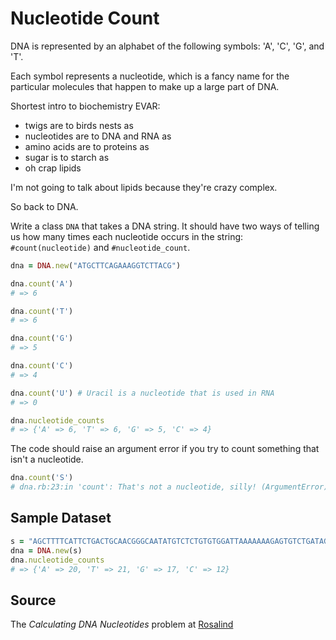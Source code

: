 # Nucleotide Count

DNA is represented by an alphabet of the following symbols: 'A', 'C', 'G', and 'T'.

Each symbol represents a nucleotide, which is a fancy name for the particular molecules that happen to make up a large part of DNA.

Shortest intro to biochemistry EVAR:

* twigs are to birds nests as
* nucleotides are to DNA and RNA as
* amino acids are to proteins as
* sugar is to starch as
* oh crap lipids

I'm not going to talk about lipids because they're crazy complex.

So back to DNA.

Write a class `DNA` that takes a DNA string. It should have two ways of telling
us how many times each nucleotide occurs in the string: `#count(nucleotide)` and
`#nucleotide_count`.

```ruby
dna = DNA.new("ATGCTTCAGAAAGGTCTTACG")

dna.count('A')
# => 6

dna.count('T')
# => 6

dna.count('G')
# => 5

dna.count('C')
# => 4

dna.count('U') # Uracil is a nucleotide that is used in RNA
# => 0

dna.nucleotide_counts
# => {'A' => 6, 'T' => 6, 'G' => 5, 'C' => 4}
```

The code should raise an argument error if you try to count something that isn't a nucleotide.

```ruby
dna.count('S')
# dna.rb:23:in 'count': That's not a nucleotide, silly! (ArgumentError)
```

## Sample Dataset

```ruby
s = "AGCTTTTCATTCTGACTGCAACGGGCAATATGTCTCTGTGTGGATTAAAAAAAGAGTGTCTGATAGCAGC"
dna = DNA.new(s)
dna.nucleotide_counts
# => {'A' => 20, 'T' => 21, 'G' => 17, 'C' => 12}
```

## Source
The _Calculating DNA Nucleotides_ problem at [Rosalind](http://rosalind.info/problems/dna/)

